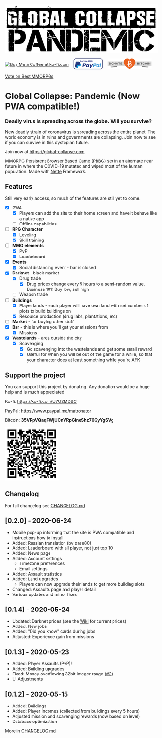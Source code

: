 ![Global Collapse: Pandemic](dev/front/images/logo-black.png)

<div style="display:flex;align-items:center;justify-content:flex-start;flex-wrap:wrap;height:36px;"><a href="https://ko-fi.com/U7U2MDBC" target="_blank" style="margin-right:16px;"><img height="36" style="border:0px;height:36px;" src="https://az743702.vo.msecnd.net/cdn/kofi2.png?v=2" alt="Buy Me a Coffee at ko-fi.com"></a>
<a href="https://www.paypal.me/matronator" target="_blank" style="margin-right:16px;"><img src=".github/paypal.png" height="36"></a>
<a href="https://www.blockchain.com/btc/payment_request?address=35VRpVQaqFWjUCnVRpGineShz76QyYgSVg" target="_blank"><img src=".github/RibbonDonateBitcoin.png" height="36"></a></div>

<a href="https://www.best-mmorpgs.com/" target="_blank">Vote on Best MMORPGs<img src="https://www.best-mmorpgs.com/button.php?u=matronator" alt="Vote on Best MMORPGs" style="display: none;" width="1px" height="1px" /></a>


# Global Collapse: Pandemic (Now PWA compatible!)

### Deadly virus is spreading across the globe. Will you survive?

New deadly strain of coronavirus is spreading across the entire planet. The world economy is in ruins and governments are collapsing. Join now to see if you can survive in this dystopian future.

Join now at https://global-collapse.com

MMORPG Persistent Browser Based Game (PBBG) set in an alternate near future in where the COVID-19 mutated and wiped most of the human population. Made with [Nette](www.nette.org) Framework.

## Features

Still very early access, so much of the features are still yet to come.

- [x] PWA
  - [x] Players can add the site to their home screen and have it behave like a native app
  - [ ] Offline capabilities
- [ ] **RPG Character**
  - [x] Leveling
  - [x] Skill training
- [ ] **MMO elements**
  - [x] PvP
  - [x] Leaderboard
- [x] **Events**
  - [x] Social distancing event - bar is closed
- [x] **Darknet** - black market
  - [x] Drug trade
    - [x] Drug prices change every 5 hours to a semi-random value. Business 101: Buy low, sell high
  - [ ] Weapon trade
- [ ] **Buildings**
  - [x] Player lands - each player will have own land with set number of plots to build buildings on
  - [x] Resource production (drug labs, plantations, etc)
- [ ] **Market** - for buying other stuff
- [x] **Bar** - this is where you'll get your missions from
  - [x] Missions
- [x] **Wastelands** - area outside the city
  - [x] Scavenging
    - [x] Go scavenging into the wastelands and get some small reward
    - [x] Useful for when you will be out of the game for a while, so that your character does at least something while you're AFK

## Support the project

You can support this project by donating. Any donation would be a huge help and is much appreciated.

Ko-fi: https://ko-fi.com/U7U2MDBC

PayPal: https://www.paypal.me/matronator

Bitcoin: **35VRpVQaqFWjUCnVRpGineShz76QyYgSVg**

<a href="https://www.blockchain.com/btc/payment_request?address=35VRpVQaqFWjUCnVRpGineShz76QyYgSVg" target="_blank"><img src=".github/btc.png"></a>

## Changelog

For full changelog see [CHANGELOG.md](CHANGELOG.md)

## [0.2.0] - 2020-06-24

- Mobile pop-up informing that the site is PWA compatible and instructions how to install
- Added: Russian translation (by [pase80](https://vk.com/pase80))
- Added: Leaderboard with all player, not just top 10
- Added: News page
- Added: Account settings
  - Timezone preferences
  - Email settings
- Added: Assault statistics
- Added: Land upgrades
  - Players can now upgrade their lands to get more building slots
- Changed: Assaults page and player detail
- Various updates and minor fixes

## [0.1.4] - 2020-05-24

- Updated: Darknet prices (see the [Wiki](https://github.com/matronator/GlobalCollapse/wiki/Darknet) for current prices)
- Added: New jobs
- Added: "Did you know" cards during jobs
- Adjusted: Experience gain from missions

## [0.1.3] - 2020-05-23

- Added: Player Assaults (PvP)!
- Added: Building upgrades
- Fixed: Money overflowing 32bit integer range ([#2][i2])
- UI Adjustments

## [0.1.2] - 2020-05-15

- Added: Buildings
- Added: Player incomes (collected from buildings every 5 hours)
- Adjusted mission and scavenging rewards (now based on level)
- Database optimization

More in [CHANGELOG.md](CHANGELOG.md)

[i2]: https://github.com/matronator/GlobalCollapse/issues/2
